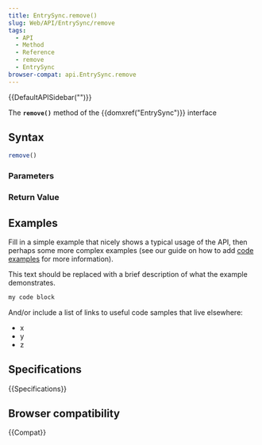 ```yaml
---
title: EntrySync.remove()
slug: Web/API/EntrySync/remove
tags:
  - API
  - Method
  - Reference
  - remove
  - EntrySync
browser-compat: api.EntrySync.remove
---
```

{{DefaultAPISidebar("")}}

The **`remove()`** method of the {{domxref("EntrySync")}} interface 

## Syntax

```js
remove()
```

### Parameters



### Return Value



## Examples

Fill in a simple example that nicely shows a typical usage of the API, then perhaps some more complex examples (see our guide on how to add [code examples](/en-US/docs/MDN/Contribute/Structures/Code_examples) for more information).

This text should be replaced with a brief description of what the example demonstrates.

```js
my code block
```

And/or include a list of links to useful code samples that live elsewhere:

*   x
*   y
*   z

## Specifications

{{Specifications}}

## Browser compatibility

{{Compat}}

